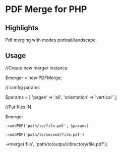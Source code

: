 # PDF Merge for PHP

## Highlights

Pdf merging with modes portrait/landscape.

## Usage

//Create new merger instance

$merger = new PDFMerge;

// config params

$params = [
    'pages' => 'all',
    'orientation' => 'vertical'
];

//Put files IN

$merger

    ->addPDF('path/to/file.pdf', $params)

    ->addPDF('path/to/second/file.pdf')

   ->merge('file', 'path/to/output/directory/file.pdf');
